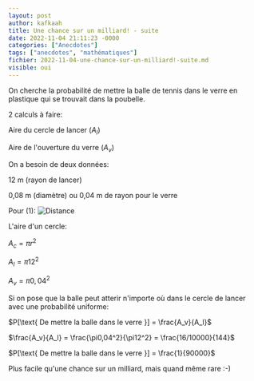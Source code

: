 ```yaml
---
layout: post
author: kafkaah
title: Une chance sur un milliard! - suite
date: 2022-11-04 21:11:23 -0000
categories: ["Anecdotes"]
tags: ["anecdotes", "mathématiques"]
fichier: 2022-11-04-une-chance-sur-un-milliard!-suite.md
visible: oui
---
```


On cherche la probabilité de mettre la balle de tennis dans le verre en plastique qui se trouvait dans la poubelle.

2 calculs à faire:

Aire du cercle de lancer ($A_l$)

Aire de l'ouverture du verre ($A_v$)


On a besoin de deux données:

12 m (rayon de lancer)

0,08 m (diamètre) ou 0,04 m de rayon pour le verre

Pour (1):
![Distance](https://erabliere.github.io/web/images/distance.png)

L'aire d'un cercle:

$A_c = \pi r^2$

$A_l = \pi 12^2$

$A_v = \pi 0,04^2$

Si on pose que la balle peut atterir n'importe où dans le cercle de lancer avec une probabilité uniforme:

$P[\text{ De mettre la balle dans le verre }] = \frac{A_v}{A_l}$

$\frac{A_v}{A_l} = \frac{\pi0,04^2}{\pi12^2} = \frac{16/10000}{144}$

$P[\text{ De mettre la balle dans le verre }] = \frac{1}{90000}$

Plus facile qu'une chance sur un milliard, mais quand même rare :-)